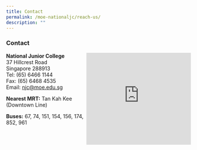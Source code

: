 ```yaml
---
title: Contact
permalink: /moe-nationaljc/reach-us/
description: ""
---
```

### Contact

<iframe loading="lazy" allowfullscreen="" style="border:0;" height="250" width="285" align="right" src="https://www.google.com/maps/embed?pb=!1m18!1m12!1m3!1d3988.7426580761826!2d103.80192507525723!3d1.3304813616371967!2m3!1f0!2f0!3f0!3m2!1i1024!2i768!4f13.1!3m3!1m2!1s0x31da10a1535359eb%3A0x566047cc08c41088!2sNational%20Junior%20College!5e0!3m2!1sen!2ssg!4v1683970396310!5m2!1sen!2ssg"></iframe> 

**National Junior College**
<br>37 Hillcrest Road  
Singapore 288913  
Tel: (65) 6466 1144  
Fax: (65) 6468 4535  
Email:&nbsp;[njc@moe.edu.sg](mailto:njc@moe.edu.sg)

**Nearest MRT:**&nbsp;Tan Kah Kee (Downtown Line)

**Buses:**
67, 74, 151, 154, 156, 174, 852, 961